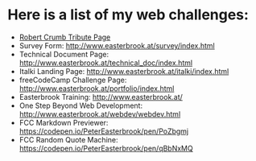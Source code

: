# Here is a list of my web challenges:
- [Robert Crumb Tribute Page](http://www.easterbrook.at/crumb/index.html)
- Survey Form: http://www.easterbrook.at/survey/index.html
- Technical Document Page: http://www.easterbrook.at/technical_doc/index.html
- Italki Landing Page: http://www.easterbrook.at/italki/index.html
- freeCodeCamp Challenge Page: http://www.easterbrook.at/portfolio/index.html
- Easterbrook Training: http://www.easterbrook.at/
- One Step Beyond Web Development: http://www.easterbrook.at/webdev/webdev.html
- FCC Markdown Previewer: https://codepen.io/PeterEasterbrook/pen/PoZbgmj
- FCC Random Quote Machine: https://codepen.io/PeterEasterbrook/pen/qBbNxMQ
